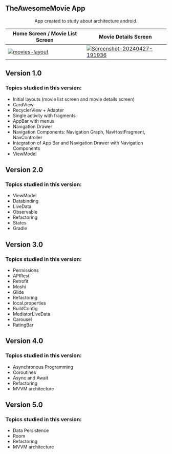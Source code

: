 ## TheAwesomeMovie App
<p align="center">App created to study about architecture android.</p>

| Home Screen / Movie List Screen  | Movie Details Screen |
| ------------- | ------------- |
| <a href="https://ibb.co/zSPHXJj"><img src="https://i.ibb.co/9qy3btz/movies-layout.png" alt="movies-layout" border="0"></a> | <a href="https://ibb.co/2KqZF05"><img src="https://i.ibb.co/C0BPwpW/Screenshot-20240427-191936.png" alt="Screenshot-20240427-191936" border="0"></a> |

<h2>Version 1.0</h2>

### Topics studied in this version:

- Initial layouts (movie list screen and movie details screen)
- CardView
- RecyclerView + Adapter
- Single activity with fragments
- AppBar with menus
- Navigation Drawer
- Navigation Components: Navigation Graph, NavHostFragment, NavController
- Integration of App Bar and Navigation Drawer with Navigation Components
- ViewModel

<h2>Version 2.0</h2>

### Topics studied in this version:

- ViewModel
- Databinding
- LiveData
- Observable
- Refactoring
- States
- Gradle

<h2>Version 3.0</h2>

### Topics studied in this version:

- Permissions
- APIRest
- Retrofit
- Moshi
- Glide
- Refactoring
- local.properties
- BuildConfig
- MediatorLiveData
- Carousel
- RatingBar

<h2>Version 4.0</h2>

### Topics studied in this version:

- Asynchronous Programming
- Coroutines
- Async and Await
- Refactoring
- MVVM architecture

<h2>Version 5.0</h2>

### Topics studied in this version:

- Data Persistence
- Room
- Refactoring
- MVVM architecture


